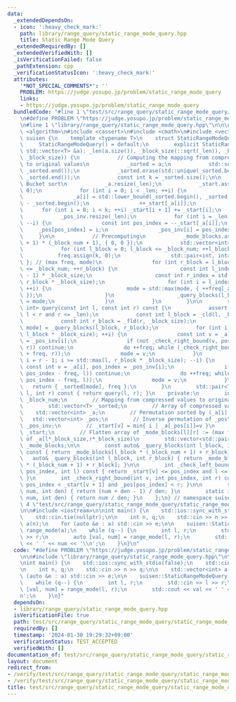 ```yaml
---
data:
  _extendedDependsOn:
  - icon: ':heavy_check_mark:'
    path: library/range_query/static_range_mode_query.hpp
    title: Static Range Mode Query
  _extendedRequiredBy: []
  _extendedVerifiedWith: []
  _isVerificationFailed: false
  _pathExtension: cpp
  _verificationStatusIcon: ':heavy_check_mark:'
  attributes:
    '*NOT_SPECIAL_COMMENTS*': ''
    PROBLEM: https://judge.yosupo.jp/problem/static_range_mode_query
    links:
    - https://judge.yosupo.jp/problem/static_range_mode_query
  bundledCode: "#line 1 \"test/src/range_query/static_range_mode_query/static_range_mode_query.test.cpp\"\
    \n#define PROBLEM \"https://judge.yosupo.jp/problem/static_range_mode_query\"\n\
    \n#line 1 \"library/range_query/static_range_mode_query.hpp\"\n\n\n\n#include\
    \ <algorithm>\n#include <cassert>\n#include <cmath>\n#include <vector>\n\nnamespace\
    \ suisen {\n    template <typename T>\n    struct StaticRangeModeQuery {\n   \
    \     StaticRangeModeQuery() = default;\n        explicit StaticRangeModeQuery(const\
    \ std::vector<T> &a): _len(a.size()), _block_size(::sqrt(_len)), _block_num(_cld(_len,\
    \ _block_size)) {\n            // Computing the mapping from compressed values\
    \ to original values\n            _sorted = a;\n            std::sort(_sorted.begin(),\
    \ _sorted.end());\n            _sorted.erase(std::unique(_sorted.begin(), _sorted.end()),\
    \ _sorted.end());\n            const int k = _sorted.size();\n\n            //\
    \ Bucket sort\n            _a.resize(_len);\n            _start.assign(k + 1,\
    \ 0);\n            for (int i = 0; i < _len; ++i) {\n                // Compress\n\
    \                _a[i] = std::lower_bound(_sorted.begin(), _sorted.end(), a[i])\
    \ - _sorted.begin();\n                ++_start[_a[i]];\n            }\n      \
    \      for (int i = 0; i < k; ++i) _start[i + 1] += _start[i];\n            _pos.resize(_len);\n\
    \            _pos_inv.resize(_len);\n            for (int i = _len - 1; i >= 0;\
    \ --i) {\n                const int pos_index = --_start[_a[i]];\n           \
    \     _pos[pos_index] = i;\n                _pos_inv[i] = pos_index;\n       \
    \     }\n\n            // Precomputing\n            _mode_blocks.assign((_block_num\
    \ + 1) * (_block_num + 1), { 0, 0 });\n            std::vector<int> freq(k);\n\
    \            for (int l_block = 0; l_block <= _block_num; ++l_block) {\n     \
    \           freq.assign(k, 0);\n                std::pair<int, int> mode{ 0, 0\
    \ }; // (max freq, mode)\n                for (int r_block = l_block + 1; r_block\
    \ <= _block_num; ++r_block) {\n                    const int l_index = (r_block\
    \ - 1) * _block_size;\n                    const int r_index = std::min(_len,\
    \ r_block * _block_size);\n                    for (int i = l_index; i < r_index;\
    \ ++i) {\n                        mode = std::max(mode, { ++freq[_a[i]], _a[i]\
    \ });\n                    }\n                    _query_blocks(l_block, r_block)\
    \ = mode;\n                }\n            }\n        }\n\n        std::pair<T,\
    \ int> query(const int l, const int r) const {\n            assert(0 <= l and\
    \ l < r and r <= _len);\n            const int l_block = _cld(l, _block_size);\n\
    \            const int r_block = _fld(r, _block_size);\n            auto [freq,\
    \ mode] = _query_blocks(l_block, r_block);\n            for (int i = l; i < std::min(r,\
    \ l_block * _block_size); ++i) {\n                const int v = _a[i], pos_index\
    \ = _pos_inv[i];\n                if (not _check_right_bound(v, pos_index + freq,\
    \ r)) continue;\n                do ++freq; while (_check_right_bound(v, pos_index\
    \ + freq, r));\n                mode = v;\n            }\n            for (int\
    \ i = r - 1; i >= std::max(l, r_block * _block_size); --i) {\n               \
    \ const int v = _a[i], pos_index = _pos_inv[i];\n                if (not _check_left_bound(v,\
    \ pos_index - freq, l)) continue;\n                do ++freq; while (_check_left_bound(v,\
    \ pos_index - freq, l));\n                mode = v;\n            }\n         \
    \   return { _sorted[mode], freq };\n        }\n        std::pair<T, int> operator()(int\
    \ l, int r) const { return query(l, r); }\n    private:\n        int _len, _block_size,\
    \ _block_num;\n        // Mapping from compressed values to original values\n\
    \        std::vector<T> _sorted;\n        // Array of compressed values\n    \
    \    std::vector<int> _a;\n        // Permutation sorted by (_a[i], i)\n     \
    \   std::vector<int> _pos;\n        // Inverse permutation of _pos\n        std::vector<int>\
    \ _pos_inv;\n        // _start[v] = min{ i | _a[_pos[i]]=v }\n        std::vector<int>\
    \ _start;\n        // Flatten array of _mode_blocks[l][r] := (max freq, mode)\
    \ of _a[l*_block_size,r*_block_size)\n        std::vector<std::pair<int, int>>\
    \ _mode_blocks;\n\n        const auto& _query_blocks(int l_block, int r_block)\
    \ const { return _mode_blocks[l_block * (_block_num + 1) + r_block]; }\n     \
    \   auto& _query_blocks(int l_block, int r_block) { return _mode_blocks[l_block\
    \ * (_block_num + 1) + r_block]; }\n\n        int _check_left_bound(int v, int\
    \ pos_index, int l) const { return _start[v] <= pos_index and l <= _pos[pos_index];\
    \ }\n        int _check_right_bound(int v, int pos_index, int r) const { return\
    \ pos_index < _start[v + 1] and _pos[pos_index] < r; }\n\n        static int _cld(int\
    \ num, int den) { return (num + den - 1) / den; }\n        static int _fld(int\
    \ num, int den) { return num / den; }\n    };\n} // namespace suisen\n\n\n#line\
    \ 4 \"test/src/range_query/static_range_mode_query/static_range_mode_query.test.cpp\"\
    \n\n#include <iostream>\n\nint main() {\n    std::ios::sync_with_stdio(false);\n\
    \    std::cin.tie(nullptr);\n\n    int n, q;\n    std::cin >> n >> q;\n\n    std::vector<int>\
    \ a(n);\n    for (auto &e : a) std::cin >> e;\n\n    suisen::StaticRangeModeQuery\
    \ range_mode(a);\n    while (q--) {\n        int l, r;\n        std::cin >> l\
    \ >> r;\n        auto [val, num] = range_mode(l, r);\n        std::cout << val\
    \ << ' ' << num << '\\n';\n    }\n}\n"
  code: "#define PROBLEM \"https://judge.yosupo.jp/problem/static_range_mode_query\"\
    \n\n#include \"library/range_query/static_range_mode_query.hpp\"\n\n#include <iostream>\n\
    \nint main() {\n    std::ios::sync_with_stdio(false);\n    std::cin.tie(nullptr);\n\
    \n    int n, q;\n    std::cin >> n >> q;\n\n    std::vector<int> a(n);\n    for\
    \ (auto &e : a) std::cin >> e;\n\n    suisen::StaticRangeModeQuery range_mode(a);\n\
    \    while (q--) {\n        int l, r;\n        std::cin >> l >> r;\n        auto\
    \ [val, num] = range_mode(l, r);\n        std::cout << val << ' ' << num << '\\\
    n';\n    }\n}"
  dependsOn:
  - library/range_query/static_range_mode_query.hpp
  isVerificationFile: true
  path: test/src/range_query/static_range_mode_query/static_range_mode_query.test.cpp
  requiredBy: []
  timestamp: '2024-01-30 19:29:32+09:00'
  verificationStatus: TEST_ACCEPTED
  verifiedWith: []
documentation_of: test/src/range_query/static_range_mode_query/static_range_mode_query.test.cpp
layout: document
redirect_from:
- /verify/test/src/range_query/static_range_mode_query/static_range_mode_query.test.cpp
- /verify/test/src/range_query/static_range_mode_query/static_range_mode_query.test.cpp.html
title: test/src/range_query/static_range_mode_query/static_range_mode_query.test.cpp
---
```

